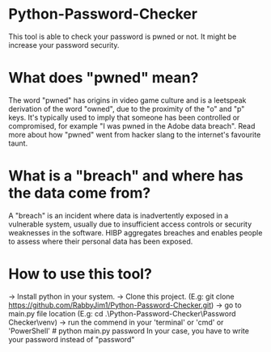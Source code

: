 # Python-Password-Checker

This tool is able to check your password is pwned or not. It might be increase your password security.

# What does "pwned" mean?
The word "pwned" has origins in video game culture and is a leetspeak derivation of the word "owned", due to the proximity of the "o" and "p" keys. It's typically used to imply that someone has been controlled or compromised, for example "I was pwned in the Adobe data breach". Read more about how "pwned" went from hacker slang to the internet's favourite taunt.

# What is a "breach" and where has the data come from?
A "breach" is an incident where data is inadvertently exposed in a vulnerable system, usually due to insufficient access controls or security weaknesses in the software. HIBP aggregates breaches and enables people to assess where their personal data has been exposed.

# How to use this tool?
-> Install python in your system.
-> Clone this project. (E.g: git clone https://github.com/RabbyJim1/Python-Password-Checker.git)
-> go to main.py file location (E.g: cd .\Python-Password-Checker\Password Checker\venv)
-> run the commend in your 'terminal' or 'cmd' or 'PowerShell'
      # python main.py password
      In your case, you have to write your password instead of "password"
